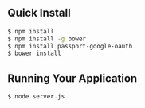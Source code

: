 ## Quick Install
```bash
$ npm install
$ npm install -g bower
$ npm install passport-google-oauth
$ bower install
```

## Running Your Application
```bash
$ node server.js
```
